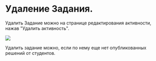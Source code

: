# Удаление Задания.

Удалить Задание можно на странице редактирования активности, нажав "Удалить активность".

![](../../../../.gitbook/assets/Screenshot\_938.png)

Удалить задание можно, если по нему еще нет опубликованных решений от студентов.
